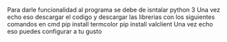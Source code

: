 Para darle funcionalidad al programa se debe de isntalar python 3 
Una vez echo eso descargar el codigo y descargar las librerias con los siguientes comandos en cmd 
pip install termcolor
pip install valclient
Una vez echo eso puedes configurar a tu gusto
